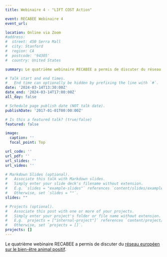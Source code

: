 ```yaml
---
title: Webinaire 4 - "LIFT COST Action"

event: RECABEE Webinaire 4
event_url: 

location: Online via Zoom
#address:
#  street: 450 Serra Mall
#  city: Stanford
#  region: CA
#  postcode: '94305'
#  country: United States

summary: Le quatrième webinaire RECABEE a permis de discuter du réseau européen sur le bien-être animal positif.

# Talk start and end times.
#   End time can optionally be hidden by prefixing the line with `#`.
date: '2024-03-14T13:30:00Z'
date_end: '2024-03-14T17:00:00Z'
all_day: false

# Schedule page publish date (NOT talk date).
publishDate: '2017-01-01T00:00:00Z'

# Is this a featured talk? (true/false)
featured: false

image:
  caption: ''
  focal_point: Top

url_code: ''
url_pdf: ''
url_slides: ''
url_video: ''

# Markdown Slides (optional).
#   Associate this talk with Markdown slides.
#   Simply enter your slide deck's filename without extension.
#   E.g. `slides = "example-slides"` references `content/slides/example-slides.md`.
#   Otherwise, set `slides = ""`.
slides: ""

# Projects (optional).
#   Associate this post with one or more of your projects.
#   Simply enter your project's folder or file name without extension.
#   E.g. `projects = ["internal-project"]` references `content/project/deep-learning/index.md`.
#   Otherwise, set `projects = []`.
projects: []
---
```


Le quatrième webinaire RECABEE a permis de discuter du [réseau européen sur le bien-être animal positif](https://liftanimalwelfare.eu/).